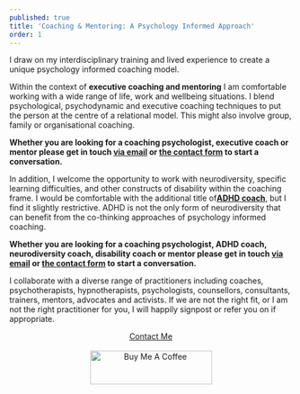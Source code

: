 ```yaml
---
published: true
title: 'Coaching & Mentoring: A Psychology Informed Approach'
order: 1
---
```

I draw on my interdisciplinary training and lived experience to create a unique psychology informed coaching model.

Within the context of **executive coaching and mentoring** I am comfortable working with a wide range of life, work and wellbeing situations. I blend psychological, psychodynamic and executive coaching techniques to put the person at the centre of a relational model. This might also involve group, family or organisational coaching.

**Whether you are looking for a coaching psychologist, executive coach or mentor please get in touch [via email](mailto:mark@maninthepurplehat.com) or [the contact form](#contact) to start a conversation.**

In addition, I welcome the opportunity to work with neurodiversity, specific learning difficulties, and other constructs of disability within the coaching frame. I would be comfortable with the additional title of[**ADHD coach**](https://acoo.memberclicks.net/index.php?option=com_community&view=profile&userid=2015187350&uuid=c1dca883-d851-4fcf-b0cf-f3be03cf7226&current_page=1&directory_search_id=2000611#/profile "ADHD Coaches Organisation (ACO)"), but I find it slightly restrictive. ADHD is not the only form of neurodiversity that can benefit from the co-thinking approaches of psychology informed coaching. 

**Whether you are looking for a coaching psychologist, ADHD coach, neurodiversity coach, disability coach or mentor please get in touch [via email](mailto:mark@maninthepurplehat.com) or [the contact form](#contact) to start a conversation.**

I collaborate with a diverse range of practitioners including coaches, psychotherapists, hypnotherapists, psychologists, counsellors, consultants, trainers, mentors, advocates and activists. If we are not the right fit, or I am not the right practitioner for you, I will happily signpost or refer you on if appropriate.

<center>
  <a href="#contact" class="btn btn-lg btn-outline page-scroll">
          <i class="fa fa-envelope"></i> Contact Me
  </a>
</center>
<br> 
<center>
<a href="https://www.buymeacoffee.com/maninthepurplehat" target="_blank"><img src="https://cdn.buymeacoffee.com/buttons/v2/default-violet.png" alt="Buy Me A Coffee" style="height: 60px !important;width: 217px !important;" ></a>
<center>